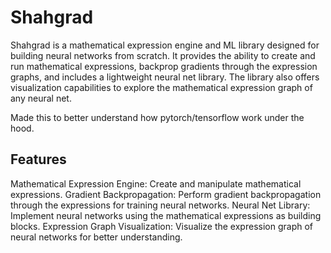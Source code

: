 # Shahgrad
Shahgrad is a mathematical expression engine and ML library designed for building neural networks from scratch. It provides the ability to create and run mathematical expressions, backprop gradients through the expression graphs, and includes a lightweight neural net library. The library also offers visualization capabilities to explore the mathematical expression graph of any neural net.

Made this to better understand how pytorch/tensorflow work under the hood.
## Features

Mathematical Expression Engine: Create and manipulate mathematical expressions.
Gradient Backpropagation: Perform gradient backpropagation through the expressions for training neural networks.
Neural Net Library: Implement neural networks using the mathematical expressions as building blocks.
Expression Graph Visualization: Visualize the expression graph of neural networks for better understanding.

